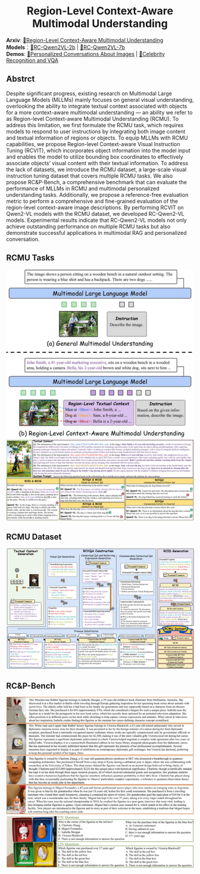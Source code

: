 <h1 style="text-align: center;">Region-Level Context-Aware Multimodal Understanding</h1>  

**Arxiv**: [📑Region-Level Context-Aware Multimodal Understanding](https://arxiv.org/abs/2508.12263)  
**Models**：[🤗RC-Qwen2VL-2b](https://huggingface.co/weihongliang/RC-Qwen2VL-2b/blob/main/README.md) | [🤗RC-Qwen2VL-7b](https://huggingface.co/weihongliang/RC-Qwen2VL-7b/blob/main/README.md)  
**Demos**:
[🚀Personalized Conversations About Images](https://huggingface.co/spaces/weihongliang/Personalized-VQA) | [🚀Celebrity Recognition and VQA](https://huggingface.co/spaces/weihongliang/RCMLLM)  

## Abstrct
Despite significant progress, existing research on Multimodal Large Language Models (MLLMs) mainly focuses on general visual understanding, overlooking the ability to integrate textual context associated with objects for a more context-aware multimodal understanding — an ability we refer to as Region-level Context-aware Multimodal Understanding (RCMU). To address this limitation, we first formulate the RCMU task, which requires models to respond to user instructions by integrating both image content and textual information of regions or objects. To equip MLLMs with RCMU capabilities, we propose Region-level Context-aware Visual Instruction Tuning (RCVIT), which incorporates object information into the model input and enables the model to utilize bounding box coordinates to effectively associate objects’ visual content with their textual information. To address the lack of datasets, we introduce the RCMU dataset, a large-scale visual instruction tuning dataset that covers multiple RCMU tasks. We also propose RC&P-Bench, a comprehensive benchmark that can evaluate the performance of MLLMs in RCMU and multimodal personalized understanding tasks. Additionally, we propose a reference-free evaluation metric to perform a comprehensive and fine-grained evaluation of the region-level context-aware image descriptions. By performing RCVIT on Qwen2-VL models with the RCMU dataset, we developed RC-Qwen2-VL models. Experimental results indicate that RC-Qwen2-VL models not only achieve outstanding performance on multiple RCMU tasks but also demonstrate successful applications in multimodal RAG and personalized conversation.  

## RCMU Tasks
![RCMU Tasks](/figs/RCMU.jpg)
![RCMU Tasks](/figs/qwen-exam.jpg)  

## RCMU Dataset
![RCMU Dataset](/figs/autopipline-2.jpg)  

## RC&P-Bench
![RC&P-Bench](/figs/rcmllm-bench.jpg)  


